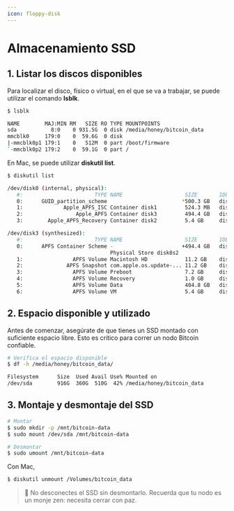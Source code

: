 ```yaml
---
icon: floppy-disk
---
```


# Almacenamiento SSD

## 1. Listar los discos disponibles

Para localizar el disco, físico o virtual, en el que se va a trabajar, se puede utilizar el comando **lsblk**.

```bash
$ lsblk

NAME        MAJ:MIN RM   SIZE RO TYPE MOUNTPOINTS
sda           8:0    0 931.5G  0 disk /media/honey/bitcoin_data
mmcblk0     179:0    0  59.6G  0 disk
|-mmcblk0p1 179:1    0   512M  0 part /boot/firmware
`-mmcblk0p2 179:2    0  59.1G  0 part /
```

En Mac, se puede utilizar **diskutil list**.

```bash
$ diskutil list

/dev/disk0 (internal, physical):
   #:                       TYPE NAME                    SIZE       IDENTIFIER
   0:      GUID_partition_scheme                        *500.3 GB   disk0
   1:             Apple_APFS_ISC Container disk1         524.3 MB   disk0s1
   2:                 Apple_APFS Container disk3         494.4 GB   disk0s2
   3:        Apple_APFS_Recovery Container disk2         5.4 GB     disk0s3

/dev/disk3 (synthesized):
   #:                       TYPE NAME                    SIZE       IDENTIFIER
   0:      APFS Container Scheme -                      +494.4 GB   disk3
                                 Physical Store disk0s2
   1:                APFS Volume Macintosh HD            11.2 GB    disk3s1
   2:              APFS Snapshot com.apple.os.update-... 11.2 GB    disk3s1s1
   3:                APFS Volume Preboot                 7.2 GB     disk3s2
   4:                APFS Volume Recovery                1.0 GB     disk3s3
   5:                APFS Volume Data                    404.8 GB   disk3s5
   6:                APFS Volume VM                      5.4 GB     disk3s6
```

## 2. Espacio disponible y utilizado

Antes de comenzar, asegúrate de que tienes un SSD montado con suficiente espacio libre. Esto es crítico para correr un nodo Bitcoin confiable.

```bash
# Verifica el espacio disponible
$ df -h /media/honey/bitcoin_data/

Filesystem      Size  Used Avail Use% Mounted on
/dev/sda        916G  360G  510G  42% /media/honey/bitcoin_data
```

## 3. Montaje y desmontaje del SSD

```bash
# Montar
$ sudo mkdir -p /mnt/bitcoin-data
$ sudo mount /dev/sda /mnt/bitcoin-data

# Desmontar
$ sudo umount /mnt/bitcoin-data
```

Con Mac,

```bash
$ diskutil unmount /Volumes/bitcoin_data
```

> 🧠 No desconectes el SSD sin desmontarlo. Recuerda que tu nodo es un monje zen: necesita cerrar con paz.
